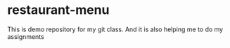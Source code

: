 # restaurant-menu
This is demo repository for my git class.
And it is also helping me to do my assignments
